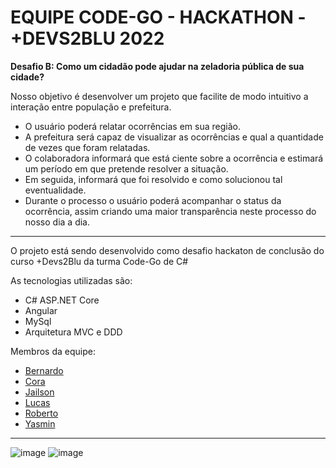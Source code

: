 # EQUIPE CODE-GO - HACKATHON - +DEVS2BLU 2022
**Desafio B: Como um cidadão pode ajudar na zeladoria pública de sua cidade?**

Nosso objetivo é desenvolver um projeto que facilite de modo intuitivo a interação entre população e prefeitura.
 - O usuário poderá relatar ocorrências em sua região.
 - A prefeitura será capaz de visualizar as ocorrências e qual a quantidade de vezes que foram relatadas.
 - O colaboradora informará que está ciente sobre a ocorrência e estimará um período em que pretende resolver a situação.
 - Em seguida, informará que foi resolvido e como solucionou tal eventualidade.
 - Durante o processo o usuário poderá acompanhar o status da ocorrência, assim criando uma maior transparência neste processo do nosso dia a dia.

_______________________________________________________________________________________________________________

O projeto está sendo desenvolvido como desafio hackaton de conclusão do curso +Devs2Blu da turma Code-Go de C#

As tecnologias utilizadas são:
 - C# ASP.NET Core
 - Angular
 - MySql
 - Arquitetura MVC e DDD

Membros da equipe:
 - [Bernardo](https://github.com/bernardogodac)
 - [Cora](https://github.com/coramori)
 - [Jailson](https://github.com/Jailsonr12)
 - [Lucas](https://github.com/Luc4sKr)
 - [Roberto](https://github.com/RobertoOliveiira)
 - [Yasmin](https://github.com/yasminvic)
_______________________________________________________________________________________________________________

![image](https://user-images.githubusercontent.com/35773596/224611390-eabf455c-f25f-436b-9e15-629d13bb9f20.png)
![image](https://user-images.githubusercontent.com/109560393/224811889-b90890c1-800f-437d-b3dc-af84e14b0b04.png)
